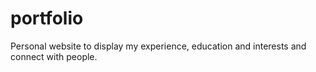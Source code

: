# portfolio
Personal website to display my experience, education and interests and connect with people.
